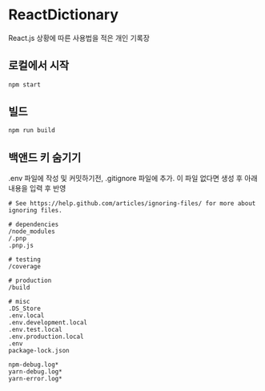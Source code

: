 # ReactDictionary

React.js 상황에 따른 사용법을 적은 개인 기록장

## 로컬에서 시작

```bash
npm start
```

## 빌드

```bash
npm run build
```

## 백앤드 키 숨기기

.env 파일에 작성 및 커밋하기전, .gitignore 파일에 추가. 이 파일 없다면 생성 후 아래 내용을 입력 후 반영

```text
# See https://help.github.com/articles/ignoring-files/ for more about ignoring files.

# dependencies
/node_modules
/.pnp
.pnp.js

# testing
/coverage

# production
/build

# misc
.DS_Store
.env.local
.env.development.local
.env.test.local
.env.production.local
.env
package-lock.json

npm-debug.log*
yarn-debug.log*
yarn-error.log*

```
